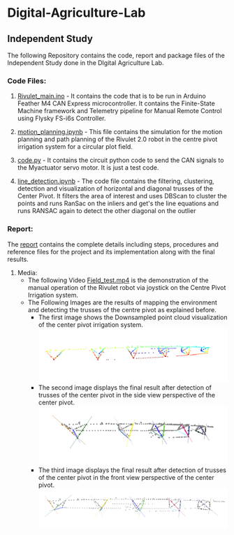 # Digital-Agriculture-Lab
## Independent Study

The following Repository contains the code, report and package files of the Independent Study done in the DIgital Agriculture Lab. 

### Code Files:

1) [Rivulet_main.ino](Rivulet_2.0/Rivulet_main.ino) - It contains the code that is to be run in Arduino Feather M4 CAN Express microcontroller. It contains the Finite-State Machine framework and Telemetry pipeline for Manual Remote Control using Flysky FS-i6s Controller.

2) [motion_planning.ipynb](Rivulet_2.0/motion_planning.ipynb) - This file contains the simulation for the motion planning and path planning of the Rivulet 2.0 robot in the centre pivot irrigation system for a circular plot field.
   
3) [code.py](Rivulet_2.0/code.py) - It contains the circuit python code to send the CAN signals to the Myactuator servo motor. It is just a test code.

4) [line_detection.ipynb](Rivulet_2.0/line_detection.ipynb) - The code file contains the filtering, clustering, detection and visualization of horizontal and diagonal trusses of the Center Pivot. It filters the area of interest and uses DBScan to cluster the points and runs RanSac on the inliers and get's the line equations and runs RANSAC again to detect the other diagonal on the outlier

### Report: 
   The [report](Independent_Study_Report.pdf) contains the complete details including steps, procedures and reference files for the project and its implementation along with the final results.

1. Media: 
   - The following Video [Field_test.mp4](Media/Field_Test.mp4) is the demonstration of the manual operation of the Rivulet robot via joystick on the Centre Pivot Irrigation system.
   - The Following Images are the results of mapping the environment and detecting the trusses of the centre pivot as explained before. 
      - The first image shows the Downsampled point cloud visualization of the center pivot irrigation system. 
         ![Downsampled_Center_Pivot](Media/Downsampled_Center_Pivot.png)
      - The second image displays the final result after detection of trusses of the center pivot in the side view perspective of the center pivot. 
         ![Center_pivot_Side_View](Media/Detected_trusses_CP_Side_view.png)
      - The third image displays the final result after detection of trusses of the center pivot in the front view perspective of the center pivot. 
         ![Center_pivot_Front_View](Media/Detected_trusses_CP_Front_view.png)
